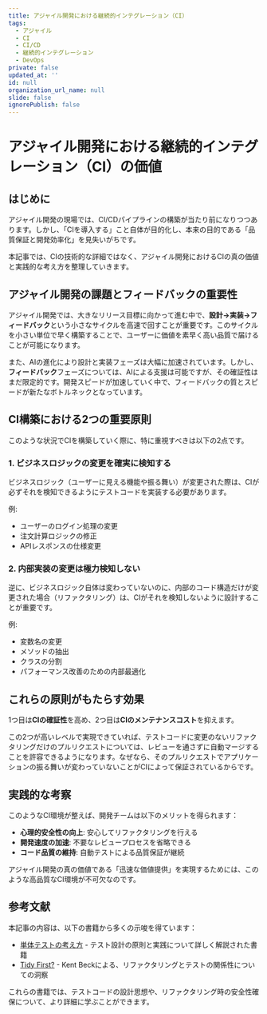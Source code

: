 ```yaml
---
title: アジャイル開発における継続的インテグレーション（CI）
tags:
  - アジャイル
  - CI
  - CI/CD
  - 継続的インテグレーション
  - DevOps
private: false
updated_at: ''
id: null
organization_url_name: null
slide: false
ignorePublish: false
---
```


# アジャイル開発における継続的インテグレーション（CI）の価値

## はじめに

アジャイル開発の現場では、CI/CDパイプラインの構築が当たり前になりつつあります。しかし、「CIを導入する」こと自体が目的化し、本来の目的である「品質保証と開発効率化」を見失いがちです。

本記事では、CIの技術的な詳細ではなく、アジャイル開発におけるCIの真の価値と実践的な考え方を整理していきます。

## アジャイル開発の課題とフィードバックの重要性

アジャイル開発では、大きなリリース目標に向かって進む中で、**設計→実装→フィードバック**という小さなサイクルを高速で回すことが重要です。このサイクルを小さい単位で早く構築することで、ユーザーに価値を素早く高い品質で届けることが可能になります。

また、AIの進化により設計と実装フェーズは大幅に加速されています。しかし、**フィードバック**フェーズについては、AIによる支援は可能ですが、その確証性はまだ限定的です。開発スピードが加速していく中で、フィードバックの質とスピードが新たなボトルネックとなっています。

## CI構築における2つの重要原則

このような状況でCIを構築していく際に、特に重視すべきは以下の2点です。

### 1. ビジネスロジックの変更を確実に検知する

ビジネスロジック（ユーザーに見える機能や振る舞い）が変更された際は、CIが必ずそれを検知できるようにテストコードを実装する必要があります。

例:
- ユーザーのログイン処理の変更
- 注文計算ロジックの修正
- APIレスポンスの仕様変更

### 2. 内部実装の変更は極力検知しない

逆に、ビジネスロジック自体は変わっていないのに、内部のコード構造だけが変更された場合（リファクタリング）は、CIがそれを検知しないように設計することが重要です。

例:
- 変数名の変更
- メソッドの抽出
- クラスの分割
- パフォーマンス改善のための内部最適化

## これらの原則がもたらす効果

1つ目は**CIの確証性**を高め、2つ目は**CIのメンテナンスコスト**を抑えます。

この2つが高いレベルで実現できていれば、テストコードに変更のないリファクタリングだけのプルリクエストについては、レビューを通さずに自動マージすることを許容できるようになります。なぜなら、そのプルリクエストでアプリケーションの振る舞いが変わっていないことがCIによって保証されているからです。

## 実践的な考察

このようなCI環境が整えば、開発チームは以下のメリットを得られます：

- **心理的安全性の向上**: 安心してリファクタリングを行える
- **開発速度の加速**: 不要なレビュープロセスを省略できる
- **コード品質の維持**: 自動テストによる品質保証が継続

アジャイル開発の真の価値である「迅速な価値提供」を実現するためには、このような高品質なCI環境が不可欠なのです。

## 参考文献

本記事の内容は、以下の書籍から多くの示唆を得ています：

- [単体テストの考え方](https://gihyo.jp/book/2023/978-4-297-13613-5) - テスト設計の原則と実践について詳しく解説された書籍
- [Tidy First?](https://www.oreilly.co.jp/books/9784814400283/) - Kent Beckによる、リファクタリングとテストの関係性についての洞察

これらの書籍では、テストコードの設計思想や、リファクタリング時の安全性確保について、より詳細に学ぶことができます。